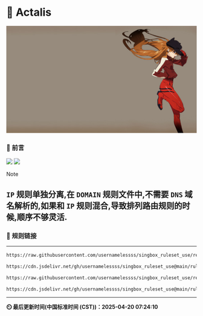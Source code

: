
# 🧸 Actalis
![](https://raw.githubusercontent.com/usernamelessss/picture-bed/main/images/202504042256831.jpg)
### 📣 前言
![](https://shields.io/badge/-移除重复规则-ff69b4) ![](https://shields.io/badge/-IP&nbsp;规则单独存放不与&nbsp;DOMAIN&nbsp;等混合-green)
> [!NOTE]
**`IP` 规则单独分离,在 `DOMAIN` 规则文件中,不需要 `DNS` 域名解析的,如果和 `IP` 规则混合,导致排列路由规则的时候,顺序不够灵活.**
---

###  🔗 规则链接
---

```url
https://raw.githubusercontent.com/usernamelessss/singbox_ruleset_use/refs/heads/main/rule/Actalis/Actalis_No_IP.json
```

```url
https://cdn.jsdelivr.net/gh/usernamelessss/singbox_ruleset_use@main/rule/Actalis/Actalis_No_IP.json
```

```url
https://raw.githubusercontent.com/usernamelessss/singbox_ruleset_use/refs/heads/main/rule/Actalis/Actalis_No_IP.srs
```

```url
https://cdn.jsdelivr.net/gh/usernamelessss/singbox_ruleset_use@main/rule/Actalis/Actalis_No_IP.srs
```

---
**⏲️ 最后更新时间(中国标准时间 (CST))：2025-04-20 07:24:10**